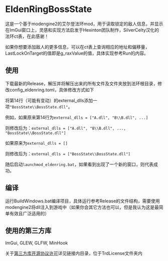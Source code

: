 # EldenRingBossState

这是一个基于modengine2的艾尔登法环mod，用于读取锁定的敌人信息，并显示在ImGui窗口上，灵感和实现方法启发于Hexinton团队制作，SilverCelty汉化的法环ct表，在此感谢！

如果你想要添加敌人的更多信息，可以在ct表上查询相应的地址和偏移量，LastLockOnTarget的值即是g_raxValue的值，具体实现参考Run的内容。

## 使用

下载最新的Release，解压并将解压出来的所有文件及文件夹放到法环根目录，修改config_eldenring.toml，具体修改方式如下

将第14行（可能有变动）的external_dlls添加一项`"BossState\\BossState.dll"`。

例如，如果原来第14行为`external_dlls = ["A.dll", "B\\B.dll", ...]`

则修改后为：`external_dlls = ["A.dll", "B\\B.dll", ..., "BossState\\BossState.dll"]`

如果原来为`external_dlls = []`

则修改后为：`external_dlls = ["BossState\\BossState.dll"]`

随后启动`launchmod_eldenring.bat`，如果看到出现了一个新的窗口，则代表成功。

## 编译

运行BuildWindows.bat编译项目，具体运行参考Release的文件结构，需要使用modengine2将dll注入到游戏中（如果你会其它方法也可以，但是我认为这是最简单有效且广泛适用的）

## 使用的第三方库

ImGui, GLEW, GLFW, MinHook

关于[第三方库开源协议许可](./TrdLicense/)详见链接内目录，位于TrdLicense文件夹内